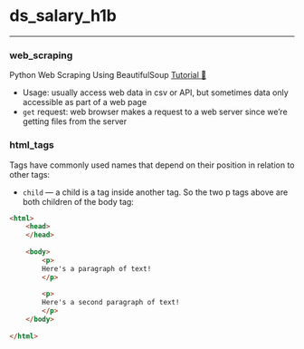 # ds_salary_h1b





-----------

### web_scraping
Python Web Scraping Using BeautifulSoup [Tutorial :link:](https://www.dataquest.io/blog/web-scraping-tutorial-python/)
- Usage: usually access web data in csv or API, but sometimes data only accessible as part of a web page
- `get` request: web browser makes a request to a web server since we’re getting files from the server

### html_tags
Tags have commonly used names that depend on their position in relation to other tags:
- `child` — a child is a tag inside another tag. So the two p tags above are both children of the body tag:
```html
<html>
    <head>
    </head>
  
    <body>
        <p>
        Here's a paragraph of text!
        </p>
      
        <p>
        Here's a second paragraph of text!
        </p>
    </body>
  
</html>
```
